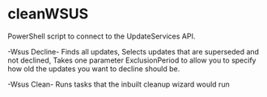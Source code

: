# cleanWSUS

PowerShell script to connect to the UpdateServices API.

-Wsus Decline-
Finds all updates,
Selects updates that are superseded and not declined,
Takes one parameter ExclusionPeriod to allow you to specify how old the updates you want to decline should be.

-Wsus Clean-
Runs tasks that the inbuilt cleanup wizard would run
